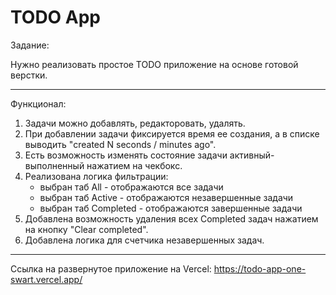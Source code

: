 # TODO App

Задание:

Нужно реализовать простое TODO приложение на основе готовой верстки.

---

Функционал:
1. Задачи можно добавлять, редакторовать, удалять.
2. При добавлении задачи фиксируется время ее создания, а в списке выводить "created N seconds / minutes ago".
2. Есть возможность изменять состояние задачи активный-выполненный нажатием на чекбокс.
3. Реализована логика фильтрации:
    * выбран таб All - отображаются все задачи
    * выбран таб Active - отображаются незавершенные задачи
    * выбран таб Completed - отображаются завершенные задачи
4. Добавлена возможность удаления всех Completed задач нажатием на кнопку "Clear completed".
5. Добавлена логика для счетчика незавершенных задач.

---

Ссылка на развернутое приложение на Vercel:
https://todo-app-one-swart.vercel.app/
